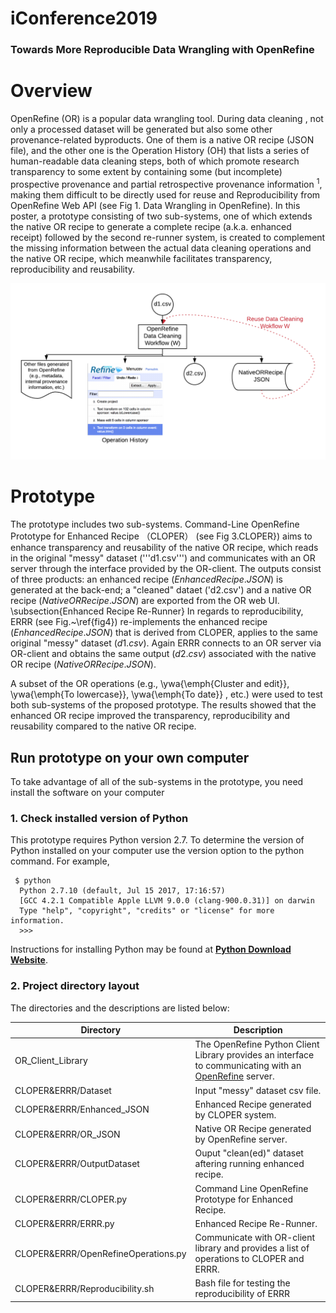 iConference2019 
================

### Towards More Reproducible Data Wrangling with OpenRefine


Overview
========

OpenRefine (OR) is a popular data wrangling tool. During data cleaning , not only a processed dataset will be generated but also some other provenance-related byproducts. One of them is a native OR recipe (JSON file), and the other one is the Operation History (OH) that lists a series of human-readable data cleaning steps, both of which promote research transparency to some extent by containing some (but incomplete) prospective provenance and partial retrospective provenance information <sup>1</sup>, making them difficult to be directly used for reuse and Reproducibility from OpenRefine Web API (see Fig 1. Data Wrangling in OpenRefine). In this poster, a prototype consisting of two sub-systems, one of which extends the native OR recipe to generate a complete recipe (a.k.a. enhanced receipt)  followed by the second re-runner system, is created to complement the missing information between the actual data cleaning operations and the native OR recipe, which meanwhile facilitates transparency, reproducibility and reusability.

![](https://github.com/LanLi2017/iConference2019/blob/master/README/PNG/DC.png)

Prototype
=========
The prototype includes two sub-systems. 
Command-Line OpenRefine Prototype for Enhanced Recipe （CLOPER） (see Fig 3.CLOPER}) aims to enhance transparency and reusability of the native OR recipe, which reads in the original "messy" dataset ('''d1.csv''') and communicates with an OR server through the interface provided by the OR-client. The outputs consist of three products: an enhanced recipe ($EnhancedRecipe.JSON$) is generated at the back-end; a "cleaned" dataet ('d2.csv') and a native OR recipe ($NativeORRecipe.JSON$) are exported from the OR web UI. 
\subsection{Enhanced Recipe Re-Runner}
In regards to reproducibility, ERRR (see Fig.~\ref{fig4}) re-implements the enhanced recipe ($EnhancedRecipe.JSON$) that is derived from CLOPER, applies to the same original "messy" dataset ($d1.csv$). Again ERRR connects to an OR server via OR-client and obtains the same output ($d2.csv$) associated with the native OR recipe ($NativeORRecipe.JSON$).

A subset of the OR operations (e.g., \ywa{\emph{Cluster and edit}}, \ywa{\emph{To lowercase}}, \ywa{\emph{To date}} , etc.) were used to test both sub-systems of the proposed prototype. The results showed that the enhanced OR recipe improved the transparency, reproducibility and reusability compared to the native OR recipe. 


Run prototype on your own computer
----------------------------------

To take advantage of all of the sub-systems in the prototype, you need install the software on your computer

### 1. Check installed version of Python

This prototype requires Python version 2.7. To determine the version of Python installed on your computer use the version option to the python command. For example,


     $ python 
      Python 2.7.10 (default, Jul 15 2017, 17:16:57) 
      [GCC 4.2.1 Compatible Apple LLVM 9.0.0 (clang-900.0.31)] on darwin
      Type "help", "copyright", "credits" or "license" for more information.
      >>>
      
Instructions for installing Python may be found at **[Python Download Website](https://www.python.org/downloads/)**.

### 2. Project directory layout

The directories and the descriptions are listed below:

Directory                             | Description
--------------------------------------|-----------
OR_Client_Library                     | The OpenRefine Python Client Library provides an interface to communicating with an [OpenRefine](http://openrefine.org/) server.
CLOPER&ERRR/Dataset                   | Input "messy" dataset csv file.
CLOPER&ERRR/Enhanced_JSON             | Enhanced Recipe generated by CLOPER system.
CLOPER&ERRR/OR_JSON                   | Native OR Recipe generated by OpenRefine server.
CLOPER&ERRR/OutputDataset             | Ouput "clean(ed)" dataset aftering running enhanced recipe.
CLOPER&ERRR/CLOPER.py                 | Command Line OpenRefine Prototype for Enhanced Recipe.
CLOPER&ERRR/ERRR.py                   | Enhanced Recipe Re-Runner.
CLOPER&ERRR/OpenRefineOperations.py   | Communicate with OR-client library and provides a list of operations to CLOPER and ERRR.
CLOPER&ERRR/Reproducibility.sh        | Bash file for testing the reproducibility of ERRR

   
